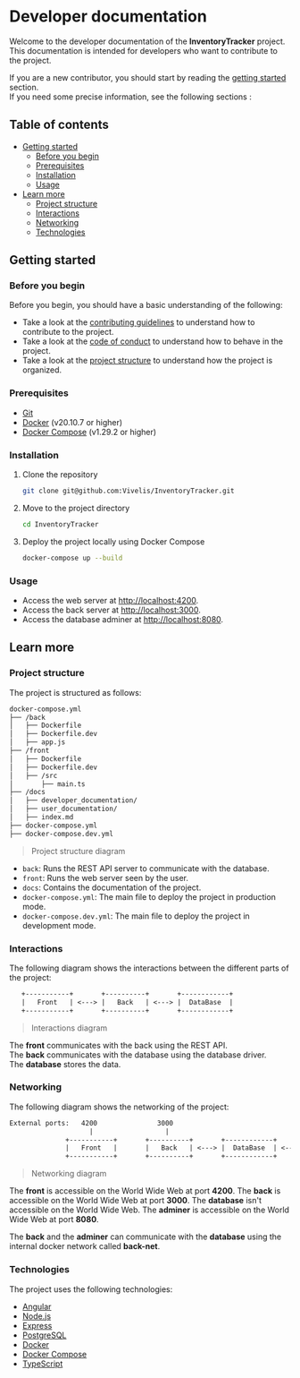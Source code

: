 <!-- omit in toc -->
# Developer documentation

Welcome to the developer documentation of the **InventoryTracker** project.  
This documentation is intended for developers who want to contribute to the project.  
  
If you are a new contributor, you should start by reading the [getting started](#getting-started) section.  
If you need some precise information, see the following sections :  

<!-- omit in toc -->
## Table of contents

- [Getting started](#getting-started)
  - [Before you begin](#before-you-begin)
  - [Prerequisites](#prerequisites)
  - [Installation](#installation)
  - [Usage](#usage)
- [Learn more](#learn-more)
  - [Project structure](#project-structure)
  - [Interactions](#interactions)
  - [Networking](#networking)
  - [Technologies](#technologies)

## Getting started

### Before you begin

Before you begin, you should have a basic understanding of the following:

- Take a look at the [contributing guidelines](../../CONTRIBUTING.md) to understand how to contribute to the project.
- Take a look at the [code of conduct](../../CODE_OF_CONDUCT.md) to understand how to behave in the project.
- Take a look at the [project structure](#project-structure) to understand how the project is organized.

### Prerequisites

- [Git](https://git-scm.com/)
- [Docker](https://www.docker.com/) (v20.10.7 or higher)
- [Docker Compose](https://docs.docker.com/compose/) (v1.29.2 or higher)

### Installation

1. Clone the repository

    ```bash
    git clone git@github.com:Vivelis/InventoryTracker.git
    ```

2. Move to the project directory

    ```bash
    cd InventoryTracker
    ```

3. Deploy the project locally using Docker Compose

    ```bash
    docker-compose up --build
    ```

### Usage

- Access the web server at [http://localhost:4200](http://localhost:4200).
- Access the back server at [http://localhost:3000](http://localhost:3000).
- Access the database adminer at [http://localhost:8080](http://localhost:8080).

## Learn more

### Project structure

The project is structured as follows:

```bash
docker-compose.yml
├── /back
│   ├── Dockerfile
│   ├── Dockerfile.dev
│   ├── app.js
├── /front
│   ├── Dockerfile
│   ├── Dockerfile.dev
│   ├── /src
│       ├── main.ts
├── /docs
│   ├── developer_documentation/
│   ├── user_documentation/
│   ├── index.md
├── docker-compose.yml
├── docker-compose.dev.yml
```

> Project structure diagram

- `back`: Runs the REST API server to communicate with the database.
- `front`: Runs the web server seen by the user.
- `docs`: Contains the documentation of the project.
- `docker-compose.yml`: The main file to deploy the project in production mode.
- `docker-compose.dev.yml`: The main file to deploy the project in development mode.

### Interactions

The following diagram shows the interactions between the different parts of the project:  

```txt
   +-----------+       +----------+       +------------+
   |   Front   | <---> |   Back   | <---> |  DataBase  |
   +-----------+       +----------+       +------------+
```

> Interactions diagram

The **front** communicates with the back using the REST API.  
The **back** communicates with the database using the database driver.  
The **database** stores the data.  

### Networking

The following diagram shows the networking of the project:  

```txt
External ports:   4200               3000                                     8080
                    |                  |                                        |
              +-----------+       +----------+       +------------+       +------------+
              |   Front   |       |   Back   | <---> |  DataBase  | <---> |  Adminer   |
              +-----------+       +----------+       +------------+       +------------+
```

> Networking diagram

The **front** is accessible on the World Wide Web at port **4200**.
The **back** is accessible on the World Wide Web at port **3000**.
The **database** isn't accessible on the World Wide Web.
The **adminer** is accessible on the World Wide Web at port **8080**.

The **back** and the **adminer** can communicate with the **database** using the internal docker network called **back-net**.

### Technologies

The project uses the following technologies:

- [Angular](https://angular.io/)
- [Node.js](https://nodejs.org/)
- [Express](https://expressjs.com/)
- [PostgreSQL](https://www.postgresql.org/)
- [Docker](https://www.docker.com/)
- [Docker Compose](https://docs.docker.com/compose/)
- [TypeScript](https://www.typescriptlang.org/)
